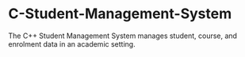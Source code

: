 # C-Student-Management-System
The C++ Student Management System manages student, course, and enrolment data in an  academic setting.
